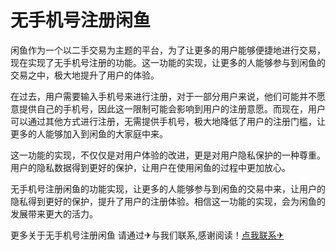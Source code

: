 # 无手机号注册闲鱼

闲鱼作为一个以二手交易为主题的平台，为了让更多的用户能够便捷地进行交易，现在实现了无手机号注册的功能。这一功能的实现，让更多的人能够参与到闲鱼的交易之中，极大地提升了用户的体验。

在过去，用户需要输入手机号来进行注册，对于一部分用户来说，他们可能并不愿意提供自己的手机号，因此这一限制可能会影响到用户的注册意愿。而现在，用户可以通过其他方式进行注册，无需提供手机号，极大地降低了用户的注册门槛，让更多的人能够加入到闲鱼的大家庭中来。

这一功能的实现，不仅仅是对用户体验的改进，更是对用户隐私保护的一种尊重。用户的隐私数据得到更好的保护，让用户在使用闲鱼的过程中更加放心。

无手机号注册闲鱼的功能实现，让更多的人能够参与到闲鱼的交易中来，让用户的隐私得到更好的保护，提升了用户的注册体验。相信这一功能的实现，会为闲鱼的发展带来更大的活力。

更多关于无手机号注册闲鱼 请通过✈与我们联系,感谢阅读！[点我联系✈](https://my.G208.com)